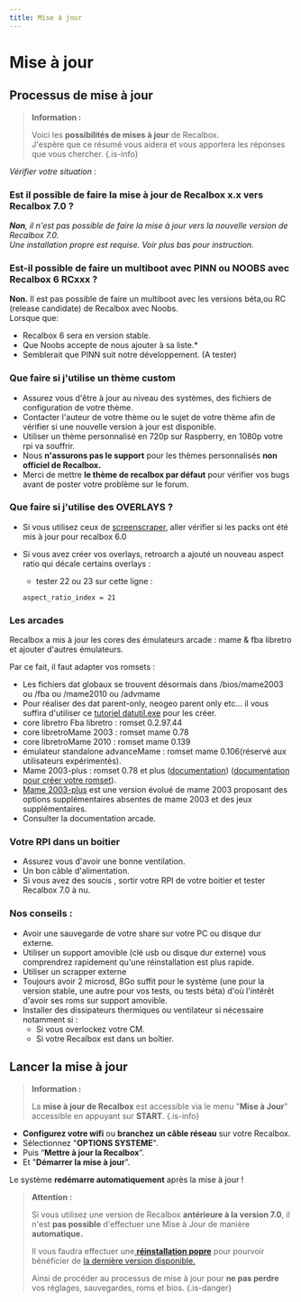 ```yaml
---
title: Mise à jour
---
```


# Mise à jour

## Processus de mise à jour


>**Information :**
>
>Voici les **possibilités de mises à jour** de Recalbox.  
>J'espère que ce résumé vous aidera et vous apportera les réponses que vous chercher.
{.is-info}

_Vérifier votre situation :_

### **Est il possible de faire la mise à jour de Recalbox x.x vers Recalbox 7.0 ?**

_**Non**, il n'est pas possible de faire la mise à jour vers la nouvelle version de Recalbox 7.0.  
 Une installation propre est requise. Voir plus bas pour instruction._



### **Est-il possible de faire un multiboot avec PINN ou NOOBS avec Recalbox 6 RCxxx ?**

**Non.** Il est pas possible de faire un multiboot avec les versions béta,ou RC \(release candidate\) de Recalbox avec Noobs.  
Lorsque que:

* Recalbox 6 sera en version stable.
* Que Noobs accepte de nous ajouter à sa liste.\*
* Semblerait que PINN suit notre développement. \(A tester\)



### **Que faire si j'utilise un thème custom**

* Assurez vous d'être à jour au niveau des systèmes, des fichiers de configuration de votre thème.
* Contacter l'auteur de votre thème ou le sujet de votre thème afin de vérifier si une nouvelle version à jour est disponible.
* Utiliser un thème personnalisé en 720p sur Raspberry, en 1080p votre rpi va souffrir.
* Nous **n'assurons pas le support** pour les thèmes personnalisés **non officiel de Recalbox.**
* Merci de mettre **le thème de recalbox par défaut** pour vérifier vos bugs avant de poster votre problème sur le forum.



### **Que faire si j'utilise des OVERLAYS ?**

* Si vous utilisez ceux de [screenscraper](https://www.screenscraper.fr/forum.php), aller vérifier si les packs ont été mis à jour pour recalbox 6.0
* Si vous avez créer vos overlays, retroarch a ajouté un nouveau aspect ratio qui décale certains overlays :

  * tester 22 ou 23 sur cette ligne : 

  `aspect_ratio_index = 21`



### **Les arcades**

Recalbox a mis à jour les cores des émulateurs arcade : mame & fba libretro et ajouter d'autres émulateurs.

Par ce fait, il faut adapter vos romsets :

* Les fichiers dat globaux se trouvent désormais dans /bios/mame2003 ou /fba ou /mame2010 ou /advmame
* Pour réaliser des dat parent-only, neogeo parent only etc... il vous suffira d'utiliser ce [tutoriel datutil.exe](https://forum.recalbox.com/topic/4571/tutorial-datutil) pour les créer.
* core libretro Fba libretro : romset 0.2.97.44
* core libretroMame 2003 : romset mame 0.78
* core libretroMame 2010 : romset mame 0.139
* émulateur standalone advanceMame : romset mame 0.106\(réservé aux utilisateurs expérimentés\).
* Mame 2003-plus : romset 0.78 et plus \([documentation](https://docs.libretro.com/library/mame2003_plus/#Building-romsets-for-MAME-2003-Plus)\) \([documentation pour créer votre romset](https://github.com/libretro/mame2003-plus-libretro/wiki)\).
* [Mame 2003-plus](https://github.com/libretro/mame2003-plus-libretro/blob/master/CHANGELOG.md) est une version évolué de mame 2003 proposant des options supplémentaires absentes de mame 2003 et des jeux supplémentaires.
* Consulter la documentation arcade.



### **Votre RPI dans un boitier**

* Assurez vous d'avoir une bonne ventilation.
* Un bon câble d'alimentation.
* Si vous avez des soucis , sortir votre RPI de votre boitier et tester Recalbox 7.0 à nu.



### **Nos conseils :**

* Avoir une sauvegarde de votre share sur votre PC ou disque dur externe.
* Utiliser un support amovible \(clé usb ou disque dur externe\) vous comprendrez rapidement qu'une réinstallation est plus rapide.
* Utiliser un scrapper externe
* Toujours avoir 2 microsd, 8Go suffit pour le système \(une pour la version stable, une autre pour vos tests, ou tests béta\) d'où l'intérêt d'avoir ses roms sur support amovible.
* Installer des dissipateurs thermiques ou ventilateur si nécessaire notamment si :
  * Si vous overlockez votre CM.
  * Si votre Recalbox est dans un boîtier.

## Lancer la mise à jour


>**Information :**
>
>La **mise à jour de Recalbox** est accessible via le menu "**Mise à Jour**" accessible en appuyant sur **START**.
{.is-info}

* **Configurez votre wifi** ou **branchez un câble réseau** sur votre Recalbox.
* Sélectionnez "**OPTIONS SYSTEME**".
* Puis “**Mettre à jour la Recalbox**”.
* Et  "**Démarrer la mise à jour**". 

Le système **redémarre automatiquement** après la mise à jour !


>**Attention :**
>
>Si vous utilisez une version de Recalbox **antérieure à la version 7.0**, il n'est **pas possible** d'effectuer une Mise à Jour de manière **automatique.**
>
>Il vous faudra effectuer une[ **réinstallation popre**](/fr/usage-basique/premieres-notions/reinstallation-propre) pour pourvoir bénéficier de [la dernière version disponible.](https://archive.recalbox.com/)  
>  
>Ainsi de procéder au processus de mise à jour pour **ne pas perdre** vos réglages, sauvegardes, roms et bios.
{.is-danger}

